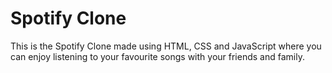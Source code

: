 # Spotify Clone
 
This is the Spotify Clone made using HTML, CSS and JavaScript where you can enjoy listening to your favourite songs with your friends and family.

